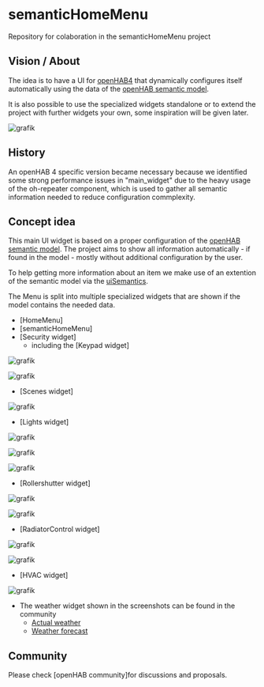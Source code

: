 # semanticHomeMenu
Repository for colaboration in the semanticHomeMenu project

## Vision / About
The idea is to have a UI for [openHAB4](https://www.openhab.org/) that dynamically  configures itself automatically using the data of the [openHAB semantic model](https://www.openhab.org/docs/tutorial/model.html#semantic-model).

It is also possible to use the specialized widgets standalone or to extend the project with further widgets your own, some inspiration will be given later.

![grafik](https://github.com/hmerk/semanticHomeMenu/blob/main/screenshots/semanticHomeMenu2_dark.jpg)

## History
An openHAB 4 specific version became necessary because we identified some strong performance issues in "main_widget" due to the heavy usage of the oh-repeater component, which is used to gather all semantic information needed to reduce configuration commplexity.

## Concept idea
This main UI widget is based on a proper configuration of the [openHAB semantic model](https://www.openhab.org/docs/tutorial/model.html#semantic-model). The project aims to show all information automatically - if found in the model - mostly without additional configuration by the user.

To help getting more information about an item we make use of an extention of the semantic model via the [uiSemantics](https://community.openhab.org/t/semantic-ui-using-enriched-semantic-to-ease-ui-creation/116882).

The Menu is split into multiple specialized widgets that are shown if the model contains the needed data.

* [HomeMenu]
* [semanticHomeMenu]
* [Security widget]
  * including the [Keypad widget]
  
![grafik](https://github.com/hmerk/semanticHomeMenu/blob/main/screenshots/Security_dark.jpg)
  
![grafik](https://github.com/hmerk/semanticHomeMenu/blob/main/screenshots/SecurityKeypad_dark.jpg)
* [Scenes widget]
  
![grafik](https://github.com/hmerk/semanticHomeMenu/blob/main/screenshots/Scene_dark.jpg)
* [Lights widget]
  
![grafik](https://github.com/hmerk/semanticHomeMenu/blob/main/screenshots/SwitchableLight_dark.jpg)
  
![grafik](https://github.com/hmerk/semanticHomeMenu/blob/main/screenshots/DimmableLight_dark.jpg)
  
![grafik](https://github.com/hmerk/semanticHomeMenu/blob/main/screenshots/ColorLight_dark.jpg)
* [Rollershutter widget]
  
![grafik](https://github.com/hmerk/semanticHomeMenu/blob/main/screenshots/Rollershutter_dark.jpg)
  
![grafik](https://github.com/hmerk/semanticHomeMenu/blob/main/screenshots/RollershutterExpanded_dark.jpg)
* [RadiatorControl widget]
  
![grafik](https://github.com/hmerk/semanticHomeMenu/blob/main/screenshots/RadiatorControl_dark.jpg)
  
![grafik](https://github.com/hmerk/semanticHomeMenu/blob/main/screenshots/RadiatorControlExpanded_dark.jpg)
* [HVAC widget]
  
![grafik](https://github.com/hmerk/semanticHomeMenu/blob/main/screenshots/HVAC_dark.jpg)
* The weather widget shown in the screenshots can be found in the community
  * [Actual weather](https://community.openhab.org/t/oh3-main-ui-examples/117928/22)
  * [Weather forecast](https://community.openhab.org/t/oh3-main-ui-examples/117928/30)
  
## Community
Please check [openHAB community]for discussions and proposals.

